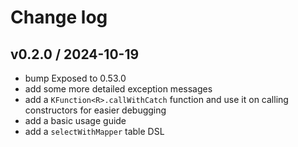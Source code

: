 # Change log

## v0.2.0 / 2024-10-19

* bump Exposed to 0.53.0
* add some more detailed exception messages
* add a `KFunction<R>.callWithCatch` function and use it on calling constructors for easier debugging
* add a basic usage guide
* add a `selectWithMapper` table DSL
